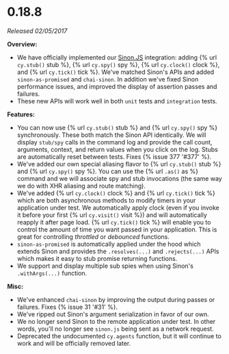 # 0.18.8

*Released 02/05/2017*

**Overview:**

- We have officially implemented our [Sinon.JS](http://sinonjs.org/) integration: adding {% url `cy.stub()` stub %}, {% url `cy.spy()` spy %}, {% url `cy.clock()` clock %}, and {% url `cy.tick()` tick %}. We've matched Sinon's APIs and added `sinon-as-promised` and `chai-sinon`. In addition we've fixed Sinon performance issues, and improved the display of assertion passes and failures.
- These new APIs will work well in both `unit` tests and `integration` tests.

**Features:**

- You can now use {% url `cy.stub()` stub %} and {% url `cy.spy()` spy %} synchronously. These both match the Sinon API identically. We will display `stub/spy` calls in the command log and provide the call count, arguments, context, and return values when you click on the log. Stubs are automatically reset between tests.  Fixes {% issue 377 '#377' %}.
- We've added our own special aliasing flavor to {% url `cy.stub()` stub %} and {% url `cy.spy()` spy %}. You can use the {% url `.as()` as %} command and we will associate spy and stub invocations (the same way we do with XHR aliasing and route matching).
- We've added {% url `cy.clock()` clock %} and {% url `cy.tick()` tick %} which are both asynchronous methods to modify timers in your application under test. We automatically apply clock (even if you invoke it before your first {% url `cy.visit()` visit %}) and will automatically reapply it after page load. {% url `cy.tick()` tick %} will enable you to control the amount of time you want passed in your application. This is great for controlling *throttled* or *debounced* functions.
- `sinon-as-promised` is automatically applied under the hood which extends Sinon and provides the `.resolves(...)` and `.rejects(...)` APIs which makes it easy to stub promise returning functions.
- We support and display multiple sub spies when using Sinon's `.withArgs(...)` function.

**Misc:**

- We've enhanced `chai-sinon` by improving the output during passes or failures. Fixes {% issue 31 '#31' %}.
- We've ripped out Sinon's argument serialization in favor of our own.
- We no longer send Sinon to the remote application under test. In other words, you'll no longer see `sinon.js` being sent as a network request.
- Deprecated the undocumented `cy.agents` function, but it will continue to work and will be officially removed later.

